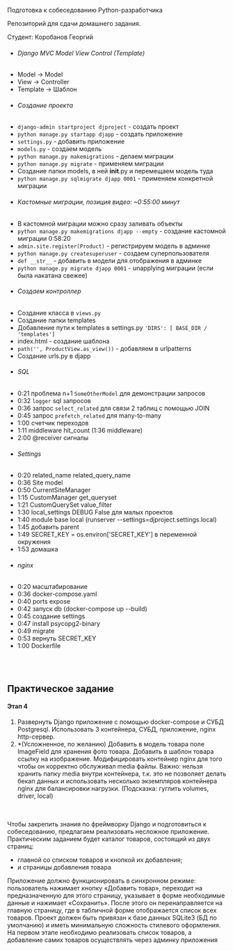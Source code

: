 Подготовка к собеседованию Python-разработчика

Репозиторий для сдачи домашнего задания.

Студент: Коробанов Георгий

* ###### Django MVC Model View Control (Template)
* Model -> Model
* View -> Controller
* Template -> Шаблон
* ###### Создание проекта
* `django-admin startproject djproject` - создать проект
* `python manage.py startapp djapp` - создать приложение
* `settings.py` - добавить приложение
* `models.py` - создаем модель
* `python manage.py makemigrations` - делаем миграции
* `python manage.py migrate` - применяем миграции
* Создание папки models, в ней __init__.py и перемещаем модель туда
* `python manage.py sqlmigrate djapp 0001` - применяем конкретной миграции
* ###### Кастомные миграции, позиция видео: ~0:55:00 минут
* В кастомной миграции можно сразу заливать объекты
* `python manage.py makemigrations djapp --empty` - создание кастомной миграции 0:58:20
* `admin.site.register(Product)` - регистрируем модель в админке
* `python manage.py createsuperuser` - создаем суперпользователя
* `def __str__` - добавить в модели для отображения в админке
* `python manage.py migrate djapp 0001` - unapplying миграции (если была накатана свежее)
* ###### Создаем контроллер
* Создание класса в `views.py`
* Создание папки templates
* Добавление пути к templates в settings.py `'DIRS': [ BASE_DIR / 'templates']`
* index.html - создание шаблона
* `path('', ProductView.as_view())` - добавляем в urlpatterns
* Создание urls.py в djapp
* ###### SQL
* 0:21 проблема n+1 `SomeOtherModel` для демонстрации запросов
* 0:32 `logger` sql запросов
* 0:36 запрос `select_related` для связи 2 таблиц с помощью JOIN
* 0:45 запрос `prefetch_related` для many-to-many
* 1:00 счетчик переходов
* 1:11 middleware hit_count (1:36 middleware)
* 2:00 @receiver сигналы
* ###### Settings
* 0:20 related_name related_query_name
* 0:36 Site model
* 0:50 CurrentSiteManager
* 1:15 CustomManager get_queryset
* 1:21 CustomQuerySet value_filter
* 1:30 local_settings DEBUG False для малых проектов
* 1:40 module base local (runserver --settings=djproject.settings.local)
* 1:45 добавить parent
* 1:49 SECRET_KEY = os.environ['SECRET_KEY'] в переменной окружения
* 1:53 домашка
* ###### nginx
* 0:20 масштабирование
* 0:36 docker-compose.yaml
* 0:40 ports expose
* 0:42 запуск db (docker-compose up --build)
* 0:45 создание settings
* 0:47 install psycopg2-binary
* 0:49 migrate
* 0:53 вернуть SECRET_KEY
* 1:00 Dockerfile

<br><br>

## Практическое задание

#### Этап 4

1. Развернуть Django приложение с помощью docker-compose и СУБД Postgresql. Использовать 3 контейнера, СУБД, приложение,
   nginx http-сервер.
2. *(Усложненное, по желанию) Добавить в модель товара поле ImageField для хранения фото товара. Добавить в шаблон
   товара ссылку на изображение. Модифицировать контейнер nginx для того чтобы он корректно обслуживал media файлы.
   Важно: нельзя хранить папку media внутри контейнера, т.к. это не позволяет делать бекап данных и использовать
   несколько экземпляров контейнера nginx для балансировки нагрузки. (Подсказка: гуглить volumes, driver, local)

<br><br>
Чтобы закрепить знания по фреймворку Django и подготовиться к собеседованию, предлагаем реализовать несложное
приложение. Практическим заданием будет каталог товаров, состоящий из двух страниц:

* главной со списком товаров и кнопкой их добавления;
* и страницы добавления товара

<p>
Приложение должно функционировать в синхронном режиме: пользователь нажимает кнопку «Добавить товар», переходит на предназначенную для этого страницу, указывает в форме необходимые данные и нажимает «Сохранить». После этого он перенаправляется на главную страницу, где в табличной форме отображается список всех товаров. Проект должен быть привязан к базе данных SQLite3 (БД по умолчанию) и иметь минимальную сложность стилевого оформления.
На первом этапе необходимо реализовать список товаров, а добавление самих товаров осуществлять через админку приложения
